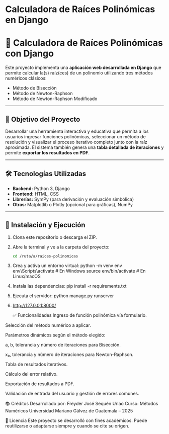 # Calculadora de Raíces Polinómicas en Django
# 📐 Calculadora de Raíces Polinómicas con Django

Este proyecto implementa una **aplicación web desarrollada en Django** que permite calcular la(s) raíz(ces) de un polinomio utilizando tres métodos numéricos clásicos:

- Método de Bisección
- Método de Newton-Raphson
- Método de Newton-Raphson Modificado

---

## 🎯 Objetivo del Proyecto

Desarrollar una herramienta interactiva y educativa que permita a los usuarios ingresar funciones polinómicas, seleccionar un método de resolución y visualizar el proceso iterativo completo junto con la raíz aproximada. El sistema también genera una **tabla detallada de iteraciones** y permite **exportar los resultados en PDF**.

---

## 🛠️ Tecnologías Utilizadas

- **Backend:** Python 3, Django
- **Frontend:** HTML, CSS
- **Librerías:** SymPy (para derivación y evaluación simbólica)
- **Otras:** Matplotlib o Plotly (opcional para gráficas), NumPy

---

## 🚀 Instalación y Ejecución

1. Clona este repositorio o descarga el ZIP.
2. Abre la terminal y ve a la carpeta del proyecto:

   ```bash
   cd /ruta/a/raices-polinomicas
   
3. Crea y activa un entorno virtual:
python -m venv env
env\Scripts\activate      # En Windows
source env/bin/activate   # En Linux/macOS

4. Instala las dependencias:
   pip install -r requirements.txt
   
6. Ejecuta el servidor:
   python manage.py runserver

7. http://127.0.0.1:8000/

   ✅ Funcionalidades
Ingreso de función polinómica vía formulario.

Selección del método numérico a aplicar.

Parámetros dinámicos según el método elegido:

a, b, tolerancia y número de iteraciones para Bisección.

x₀, tolerancia y número de iteraciones para Newton-Raphson.

Tabla de resultados iterativos.

Cálculo del error relativo.

Exportación de resultados a PDF.

Validación de entrada del usuario y gestión de errores comunes.

📚 Créditos
Desarrollado por: Freyder José Sequén Urlao
Curso: Métodos Numéricos
Universidad Mariano Gálvez de Guatemala – 2025

📝 Licencia
Este proyecto se desarrolló con fines académicos. Puede reutilizarse o adaptarse siempre y cuando se cite su origen.

